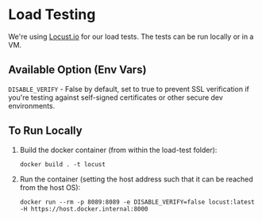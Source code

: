 # Load Testing

We're using [Locust.io](https://locust.io/) for our load tests. The tests can be run locally or in a VM.

## Available Option (Env Vars)

`DISABLE_VERIFY` - False by default, set to true to prevent SSL verification if you're testing against self-signed certificates or other secure dev environments.

## To Run Locally

1. Build the docker container (from within the load-test folder):

   `docker build . -t locust`

2. Run the container (setting the host address such that it can be reached from the host OS):

   `docker run --rm -p 8089:8089 -e DISABLE_VERIFY=false locust:latest -H https://host.docker.internal:8000`
